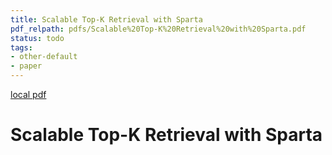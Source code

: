 ```yaml
---
title: Scalable Top-K Retrieval with Sparta
pdf_relpath: pdfs/Scalable%20Top-K%20Retrieval%20with%20Sparta.pdf
status: todo
tags:
- other-default
- paper
---
```


[local pdf](../../../pdfs/Scalable%20Top-K%20Retrieval%20with%20Sparta.pdf)

# Scalable Top-K Retrieval with Sparta
